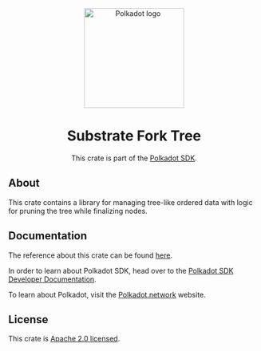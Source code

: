<div align="center">

<img src="https://raw.githubusercontent.com/paritytech/polkadot-sdk/rzadp/readmes/docs/images/Polkadot_Logo_Horizontal_Pink_BlackOnWhite.png" alt="Polkadot logo" width="200">

# Substrate Fork Tree

This crate is part of the [Polkadot SDK](https://github.com/paritytech/polkadot-sdk/).

</div>

## About

This crate contains a library for managing tree-like ordered data with logic for pruning
the tree while finalizing nodes.

## Documentation

The reference about this crate can be found [here](https://paritytech.github.io/polkadot-sdk/master/fork_tree).

In order to learn about Polkadot SDK, head over to the [Polkadot SDK Developer Documentation](https://paritytech.github.io/polkadot-sdk/master/polkadot_sdk_docs/index.html).

To learn about Polkadot, visit the [Polkadot.network](https://polkadot.network/) website.

## License

This crate is [Apache 2.0 licensed](https://spdx.org/licenses/Apache-2.0.html).
